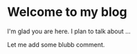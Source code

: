 # Welcome to my blog

I'm glad you are here. I plan to talk about ...

Let me add some blubb comment.
